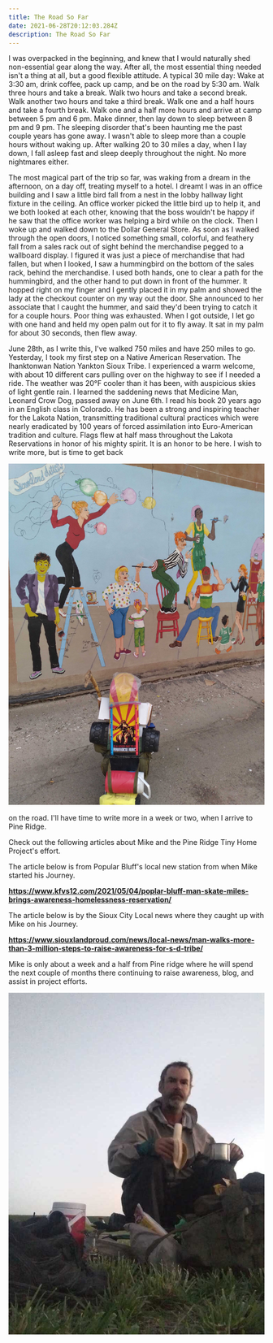 ```yaml
---
title: The Road So Far
date: 2021-06-28T20:12:03.284Z
description: The Road So Far
---
```

I was overpacked in the beginning, and knew that I would naturally shed non-essential gear along the way. After all, the most essential thing needed isn't a thing at all, but a good flexible attitude. A typical 30 mile day: Wake at 3:30 am, drink coffee, pack up camp, and be on the road by 5:30 am. Walk three hours and take a break. Walk two hours and take a second break. Walk another two hours and take a third break. Walk one and a half hours and take a fourth break. Walk one and a half more hours and arrive at camp between 5 pm and 6 pm. Make dinner, then lay down to sleep between 8 pm and 9 pm. The sleeping disorder that's been haunting me the past couple years has gone away. I wasn't able to sleep more than a couple hours without waking up. After walking 20 to 30 miles a day, when I lay down, I fall asleep fast and sleep deeply throughout the night. No more nightmares either.

The most magical part of the trip so far, was waking from a dream in the afternoon, on a day off, treating myself to a hotel. I dreamt I was in an office building and I saw a little bird fall from a nest in the lobby hallway light fixture in the ceiling. An office worker picked the little bird up to help it, and we both looked at each other, knowing that the boss wouldn't be happy if he saw that the office worker was helping a bird while on the clock. Then I woke up and walked down to the Dollar General Store. As soon as I walked through the open doors, I noticed something small, colorful, and feathery fall from a sales rack out of sight behind the merchandise pegged to a wallboard display. I figured it was just a piece of merchandise that had fallen, but when I looked, I saw a hummingbird on the bottom of the sales rack, behind the merchandise. I used both hands, one to clear a path for the hummingbird, and the other hand to put down in front of the hummer. It hopped right on my finger and I gently placed it in my palm and showed the lady at the checkout counter on my way out the door. She announced to her associate that I caught the hummer, and said they'd been trying to catch it for a couple hours. Poor thing was exhausted. When I got outside, I let go with one hand and held my open palm out for it to fly away. It sat in my palm for about 30 seconds, then flew away.

June 28th, as I write this, I've walked 750 miles and have 250 miles to go. Yesterday, I took my first step on a Native American Reservation. The Ihanktonwan Nation Yankton Sioux Tribe. I experienced a warm welcome, with about 10 different cars pulling over on the highway to see if I needed a ride. The weather was 20°F cooler than it has been, with auspicious skies of light gentle rain. I learned the saddening news that Medicine Man, Leonard Crow Dog, passed away on June 6th. I read his book 20 years ago in an English class in Colorado. He has been a strong and inspiring teacher for the Lakota Nation, transmitting traditional cultural practices which were nearly eradicated by 100 years of forced assimilation into Euro-American tradition and culture. Flags flew at half mass throughout the Lakota Reservations in honor of his mighty spirit. It is an honor to be here. I wish to write more, but is time to get back 

![The skateboard Travel Bag. ](image-from-ios.jpg "Mikes Skateboard Travel bag. ")

on the road. I'll have time to write more in a week or two, when I arrive to Pine Ridge.

Check out the following articles about Mike and the Pine Ridge Tiny Home Project's effort.

The article below is from Popular Bluff's local new station from when Mike started his Journey.

**<https://www.kfvs12.com/2021/05/04/poplar-bluff-man-skate-miles-brings-awareness-homelessness-reservation/>**

The article below is by the Sioux City Local news where they caught up with Mike on his Journey.

**<https://www.siouxlandproud.com/news/local-news/man-walks-more-than-3-million-steps-to-raise-awareness-for-s-d-tribe/>**

Mike is only about a week and a half from Pine ridge where he will spend the next couple of months
there continuing to raise awareness, blog, and assist in project efforts.

![Mike resting after a long days walk. ](image-from-ios-1-.jpg "Resting after a long days walk. ")